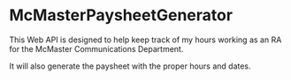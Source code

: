 McMasterPaysheetGenerator
=========================

This Web API is designed to help keep track of my hours working as an RA for the McMaster Communications Department.

It will also generate the paysheet with the proper hours and dates.
